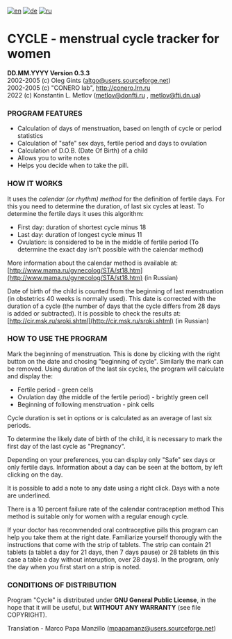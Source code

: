 [![en](https://img.shields.io/badge/lang-en-red.svg)](README.md)
[![de](https://img.shields.io/badge/lang-de-green.svg)](README.de.md)
[![ru](https://img.shields.io/badge/lang-ru-yellow.svg)](README.ru.md)

# CYCLE - menstrual cycle tracker for women

**DD.MM.YYYY Version 0.3.3**  
2002-2005 (c) Oleg Gints (altgo@users.sourceforge.net)  
2002-2005 (c) "CONERO lab", http://conero.lrn.ru  
2022 (c) Konstantin L. Metlov (metlov@donfti.ru , metlov@fti.dn.ua)  

### PROGRAM FEATURES

*   Calculation of days of menstruation, based on length of cycle or period statistics
*   Calculation of "safe" sex days, fertile period and days to ovulation
*   Calculation of D.O.B. (Date Of Birth) of a child
*   Allows you to write notes
*   Helps you decide when to take the pill.

### HOW IT WORKS

It uses the _calendar (or rhythm) method_ for the definition of fertile days. For this you need to determine the duration, of last six cycles at least. To determine the fertile days it uses this algorithm:

*   First day: duration of shortest cycle minus 18
*   Last day: duration of longest cycle minus 11
*   Ovulation: is considered to be in the middle of fertile period (To determine the exact day isn't possible with the calendar method)

More information about the calendar method is available at: [http://www.mama.ru/gynecolog/STA/st18.htm](http://www.mama.ru/gynecolog/STA/st18.htm) (in Russian)

Date of birth of the child is counted from the beginning of last menstruation (in obstetrics 40 weeks is normally used). This date is corrected with the duration of a cycle (the number of days that the cycle differs from 28 days is added or subtracted). It is possible to check the results at: [http://cir.msk.ru/sroki.shtml](http://cir.msk.ru/sroki.shtml) (in Russian)

### HOW TO USE THE PROGRAM

Mark the beginning of menstruation. This is done by clicking with the right button on the date and chosing "beginning of cycle". Similarly the mark can be removed. Using duration of the last six cycles, the program will calculate and display the:

*   Fertile period - green cells
*   Ovulation day (the middle of the fertile period) - brightly green cell
*   Beginning of following menstruation - pink cells

Cycle duration is set in options or is calculated as an average of last six periods.

To determine the likely date of birth of the child, it is necessary to mark the first day of the last cycle as "Pregnancy".

Depending on your preferences, you can display only "Safe" sex days or only fertile days. Information about a day can be seen at the bottom, by left clicking on the day.

It is possible to add a note to any date using a right click. Days with a note are underlined.

There is a 10 percent failure rate of the calendar contraception method This method is suitable only for women with a regular enough cycle.

If your doctor has recommended oral contraceptive pills this program can help you take them at the right date. Familiarize yourself thorougly with the instructions that come with the strip of tablets. The strip can contain 21 tablets (a tablet a day for 21 days, then 7 days pause) or 28 tablets (in this case a table a day without interuption, over 28 days). In the program, only the day when you first start on a strip is noted.

### CONDITIONS OF DISTRIBUTION

Program "Cycle" is distributed under **GNU General Public License**, in the hope that it will be useful, but **WITHOUT ANY WARRANTY** (see file COPYRIGHT).

Translation - Marco Papa Manzillo (mpapamanz@users.sourceforge.net)
